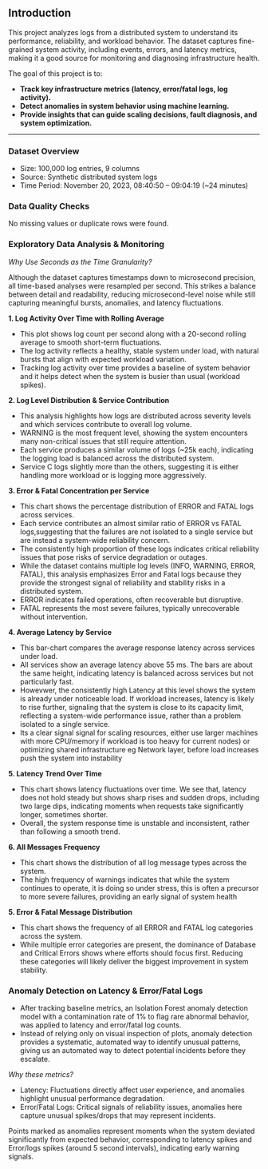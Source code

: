 ## Introduction
This project analyzes logs from a distributed system to understand its performance, reliability, and workload behavior. The dataset captures fine-grained system activity, including events, errors, and latency metrics, making it a good source for monitoring and diagnosing infrastructure health.

The goal of this project is to:
- **Track key infrastructure metrics (latency, error/fatal logs, log activity).**
- **Detect anomalies in system behavior using machine learning.**
- **Provide insights that can guide scaling decisions, fault diagnosis, and system optimization.**

---
### Dataset Overview
- Size: 100,000 log entries, 9 columns
- Source: Synthetic distributed system logs
- Time Period: November 20, 2023, 08:40:50 – 09:04:19 (~24 minutes)

### Data Quality Checks
No missing values or duplicate rows were found.

### Exploratory Data Analysis & Monitoring
*Why Use Seconds as the Time Granularity?*

Although the dataset captures timestamps down to microsecond precision, all time-based analyses were resampled per second. This strikes a balance between detail and readability, reducing microsecond-level noise while still capturing meaningful bursts, anomalies, and latency fluctuations.

**1. Log Activity Over Time with Rolling Average**
- This plot shows log count per second along with a 20-second rolling average to smooth short-term fluctuations.
- The log activity reflects a healthy, stable system under load, with natural bursts that align with expected workload variation. 
- Tracking log activity over time provides a baseline of system behavior and it helps detect when the system is busier than usual (workload spikes).

**2. Log Level Distribution & Service Contribution**
- This analysis highlights how logs are distributed across severity levels and which services contribute to overall log volume.
- WARNING is the most frequent level, showing the system encounters many non-critical issues that still require attention.
- Each service produces a similar volume of logs (~25k each), indicating the logging load is balanced across the distributed system.
- Service C logs slightly more than the others, suggesting it is either handling more workload or is logging more aggressively.

**3. Error & Fatal Concentration per Service**
- This chart shows the percentage distribution of ERROR and FATAL logs across services.
- Each service contributes an almost similar ratio of ERROR vs FATAL logs,suggesting that the failures are not isolated to a single service but are instead a system-wide reliability concern.
- The consistently high proportion of these logs indicates critical reliability issues that pose risks of service degradation or outages.
- While the dataset contains multiple log levels (INFO, WARNING, ERROR, FATAL), this analysis emphasizes Error and Fatal logs because they provide the strongest signal of reliability and stability risks in a distributed system.
- ERROR indicates failed operations, often recoverable but disruptive.
- FATAL represents the most severe failures, typically unrecoverable without intervention.

**4. Average Latency by Service**
- This bar-chart compares the average response latency across services under load.
- All services show an average latency above 55 ms. The bars are about the same height, indicating latency is balanced across services but not particularly fast.
- Howevwer, the consistently high Latency at this level shows the system is already under noticeable load. If workload increases, latency is likely to rise further, signaling that the system is close to its capacity limit, reflecting a system-wide performance issue, rather than a problem isolated to a single service.
- Its a clear signal signal for scaling resources, either use larger machines with more CPU/memory if workload is too heavy for current nodes) or optimizing shared infrastructure eg Network layer, before load increases push the system into instability

**5. Latency Trend Over Time**
- This chart shows latency fluctuations over time. We see that, latency does not hold steady but shows sharp rises and sudden drops, including two large dips, indicating moments when requests take significantly longer, sometimes shorter.
- Overall, the system response time is unstable and inconsistent, rather than following a smooth trend.

**6. All Messages Frequency**
- This chart shows the distribution of all log message types across the system.
- The high frequency of warnings indicates that while the system continues to operate, it is doing so under stress, this is often a precursor to more severe failures, providing an early signal of system health

**5. Error & Fatal Message Distribution**
- This chart shows the frequency of all ERROR and FATAL log categories across the system.
- While multiple error categories are present, the dominance of Database and Critical Errors shows where efforts should focus first. Reducing these categories will likely deliver the biggest improvement in system stability.

### Anomaly Detection on Latency & Error/Fatal Logs
- After tracking baseline metrics, an Isolation Forest anomaly detection model with a contamination rate of 1% to flag rare abnormal behavior, was applied to latency and error/fatal log counts.
- Instead of relying only on visual inspection of plots, anomaly detection provides a systematic, automated way to identify unusual patterns, giving us an automated way to detect potential incidents before they escalate.

*Why these metrics?*
- Latency: Fluctuations directly affect user experience, and anomalies highlight unusual performance degradation.
- Error/Fatal Logs: Critical signals of reliability issues, anomalies here capture unusual spikes/drops that may represent incidents.

Points marked as anomalies represent moments when the system deviated significantly from expected behavior, corresponding to latency spikes and Error/logs spikes (around 5 second intervals), indicating early warning signals.






